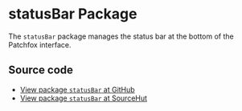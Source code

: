 # statusBar Package

The `statusBar` package manages the status bar at the bottom of the Patchfox interface.

## Source code
* [View package `statusBar` at GitHub](https://github.com/soapdog/patchfox/blob/master/src/packages/statusBar) 
* [View package `statusBar` at SourceHut](https://git.sr.ht/~soapdog/patchfox/tree/master/item/src/packages/statusBar)

